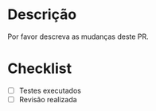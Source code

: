 # Descrição

Por favor descreva as mudanças deste PR.

# Checklist
- [ ] Testes executados
- [ ] Revisão realizada
